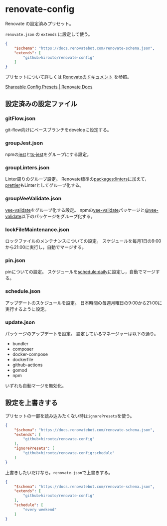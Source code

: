 # renovate-config

Renovate の設定済みプリセット。

`renovate.json` の `extends` に設定して使う。

```json
{
    "$schema": "https://docs.renovatebot.com/renovate-schema.json",
    "extends": [
        "github>hiroxto/renovate-config"
    ]
}
```

プリセットについて詳しくは [Renovateのドキュメント](https://docs.renovatebot.com/config-presets/) を参照。

[Shareable Config Presets | Renovate Docs](https://docs.renovatebot.com/config-presets/)

## 設定済みの設定ファイル

### gitFlow.json

git-flow向けにベースブランチをdevelopに設定する。

### groupJest.json

npmの[jest](https://www.npmjs.com/package/jest)と[ts-jest](https://www.npmjs.com/package/ts-jest)をグループにする設定。

### groupLinters.json

Linter周りのグループ設定。
Renovate標準の[packages:linters](https://docs.renovatebot.com/presets-packages/#packageslinters)に加えて，[prettier](https://www.npmjs.com/package/prettier)もLinterとしてグループ化する。

### groupVeeValidate.json

[vee-validate](https://github.com/logaretm/vee-validate/)をグループ化する設定。
npmの[vee-validate](https://www.npmjs.com/package/vee-validate)パッケージと[@vee-validate](https://github.com/logaretm/vee-validate/tree/main/packages)以下のパッケージをグループ化する。

### lockFileMaintenance.json

ロックファイルのメンテナンスについての設定。
スケジュールを毎月1日の9:00から21:00に実行し，自動でマージする。

### pin.json

pinについての設定。
スケジュールを[schedule:daily](https://docs.renovatebot.com/presets-schedule/#scheduledaily)に設定し，自動でマージする。

### schedule.json

アップデートのスケジュールを設定。
日本時間の毎週月曜日の9:00から21:00に実行するように設定。

### update.json

パッケージのアップデートを設定。
設定しているマネージャーは以下の通り。

- bundler
- composer
- docker-compose
- dockerfile
- github-actions
- gomod
- npm

いずれも自動マージを無効化。

## 設定を上書きする

プリセットの一部を読み込みたくない時は`ignorePresets`を使う。

```json
{
    "$schema": "https://docs.renovatebot.com/renovate-schema.json",
    "extends": [
        "github>hiroxto/renovate-config"
    ],
    "ignorePresets": [
        "github>hiroxto/renovate-config:schedule"
    ]
}
```

上書きしたいだけなら，`renovate.json`で上書きする。

```json
{
    "$schema": "https://docs.renovatebot.com/renovate-schema.json",
    "extends": [
        "github>hiroxto/renovate-config"
    ],
    "schedule": [
        "every weekend"
    ]
}
```
